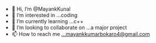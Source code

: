 - 👋 Hi, I’m @MayankKunal
- 👀 I’m interested in ...coding
- 🌱 I’m currently learning ...c++
- 💞️ I’m looking to collaborate on ...a major project
- 📫 How to reach me ...mayankkumarbokaro4@gmail.com

<!---
MayankKunal/MayankKunal is a ✨ special ✨ repository because its `README.md` (this file) appears on your GitHub profile.
You can click the Preview link to take a look at your changes.
--->
